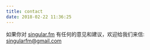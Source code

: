 ```yaml
---
title: contact
date: 2018-02-22 11:36:25
---
```


如果你对 [singular.fm](https://singular.fm) 有任何的意见和建议，欢迎给我们来信: singularfm@gmail.com
